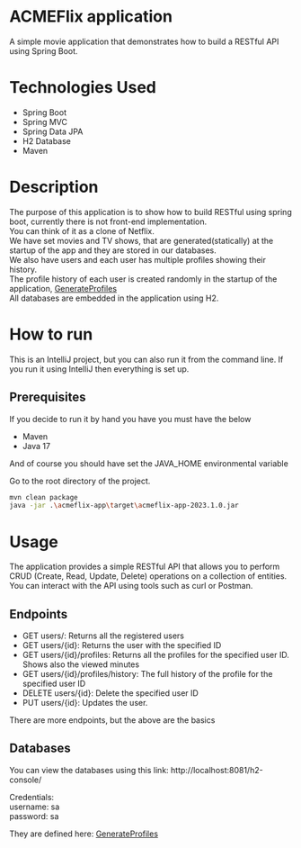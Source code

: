 # ACMEFlix application

A simple movie application that demonstrates how to build a RESTful  API using Spring Boot.

# Technologies Used
* Spring Boot
* Spring MVC
* Spring Data JPA
* H2 Database
* Maven

# Description

The purpose of this application is to show how to build RESTful using spring boot, currently there is not front-end implementation.  
You can think of it as a clone of Netflix.  
We have set movies and TV shows, that are generated(statically) at the startup of the app and they
are stored in our databases.  
We also have users and each user has multiple profiles showing their history.  
The profile history of each user is created randomly in the startup of the application, [GenerateProfiles](acmeflix-app/src/main/java/com/acmeflix/bootstrap/GenerateProfiles.java)  
All databases are embedded in the application using H2.

# How to run

This is an IntelliJ project, but you can also run it from the command line.
If you run it using IntelliJ then everything is set up.

## Prerequisites

If you decide to run it by hand you have you must have the below
* Maven
* Java 17

And of course you should have set the JAVA_HOME environmental variable

Go to the root directory of the project.

```bash
mvn clean package
java -jar .\acmeflix-app\target\acmeflix-app-2023.1.0.jar
``` 

# Usage

The application provides a simple RESTful API that allows you to perform CRUD (Create, Read, Update, Delete) operations on a
collection of entities. You can interact with the API using tools such as curl or Postman.

## Endpoints

* GET users/: Returns all the registered users
* GET users/{id}: Returns the user with the specified ID
* GET users/{id}/profiles: Returns all the profiles for the specified user ID. Shows also the viewed minutes
* GET users/{id}/profiles/history: The full history of the profile for the specified user ID
* DELETE users/{id}: Delete the specified user ID
* PUT users/{id}: Updates the user.

There are more endpoints, but the above are the basics

## Databases

You can view the databases using this link: http://localhost:8081/h2-console/

Credentials:  
username: sa  
password: sa

They are defined here: [GenerateProfiles](acmeflix-app/src/main/resources/application.yml)  